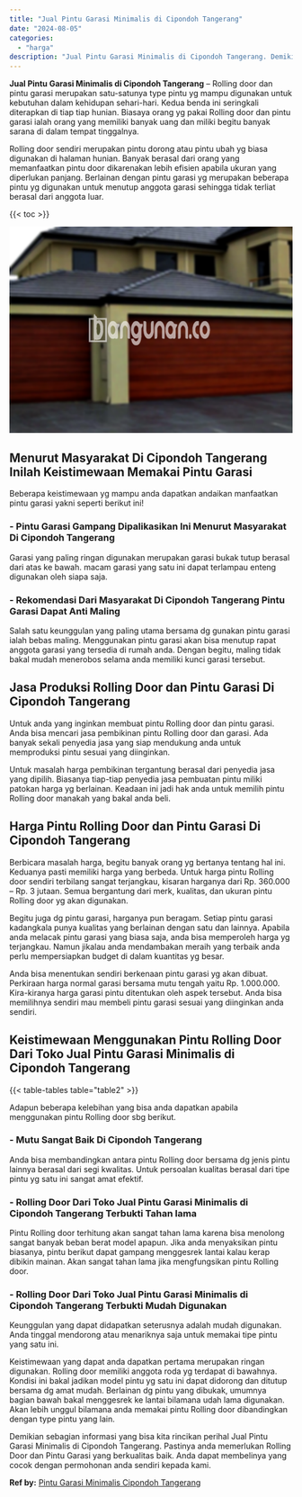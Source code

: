 ```yaml
---
title: "Jual Pintu Garasi Minimalis di Cipondoh Tangerang"
date: "2024-08-05"
categories: 
  - "harga"
description: "Jual Pintu Garasi Minimalis di Cipondoh Tangerang. Demikian sebagian informasi yang bisa kita rincikan perihal Jual Pintu Garasi Minimalis di Cipondoh Tanger..."
---
```


**Jual Pintu Garasi Minimalis di Cipondoh Tangerang** – Rolling door dan pintu garasi merupakan satu-satunya type pintu yg mampu digunakan untuk kebutuhan dalam kehidupan sehari-hari. Kedua benda ini seringkali diterapkan di tiap tiap hunian. Biasaya orang yg pakai Rolling door dan pintu garasi ialah orang yang memiliki banyak uang dan miliki begitu banyak sarana di dalam tempat tinggalnya.

Rolling door sendiri merupakan pintu dorong atau pintu ubah yg biasa digunakan di halaman hunian. Banyak berasal dari orang yang memanfaatkan pintu door dikarenakan lebih efisien apabila ukuran yang diperlukan panjang. Berlainan dengan pintu garasi yg merupakan beberapa pintu yg digunakan untuk menutup anggota garasi sehingga tidak terliat berasal dari anggota luar.

{{< toc >}}

![Jual Pintu Garasi Minimalis di Cipondoh Tangerang](/images/pintu-garasi-34.png)

## Menurut Masyarakat Di Cipondoh Tangerang Inilah Keistimewaan Memakai Pintu Garasi

Beberapa keistimewaan yg mampu anda dapatkan andaikan manfaatkan pintu garasi yakni seperti berikut ini!

### \- Pintu Garasi Gampang Dipalikasikan Ini Menurut Masyarakat Di Cipondoh Tangerang

Garasi yang paling ringan digunakan merupakan garasi bukak tutup berasal dari atas ke bawah. macam garasi yang satu ini dapat terlampau enteng digunakan oleh siapa saja.

### \- Rekomendasi Dari Masyarakat Di Cipondoh Tangerang Pintu Garasi Dapat Anti Maling

Salah satu keunggulan yang paling utama bersama dg gunakan pintu garasi ialah bebas maling. Menggunakan pintu garasi akan bisa menutup rapat anggota garasi yang tersedia di rumah anda. Dengan begitu, maling tidak bakal mudah menerobos selama anda memiliki kunci garasi tersebut.

## Jasa Produksi Rolling Door dan Pintu Garasi Di Cipondoh Tangerang

Untuk anda yang inginkan membuat pintu Rolling door dan pintu garasi. Anda bisa mencari jasa pembikinan pintu Rolling door dan garasi. Ada banyak sekali penyedia jasa yang siap mendukung anda untuk memproduksi pintu sesuai yang diinginkan.

Untuk masalah harga pembikinan tergantung berasal dari penyedia jasa yang dipilih. Biasanya tiap-tiap penyedia jasa pembuatan pintu miliki patokan harga yg berlainan. Keadaan ini jadi hak anda untuk memilih pintu Rolling door manakah yang bakal anda beli.

## Harga Pintu Rolling Door dan Pintu Garasi Di Cipondoh Tangerang

Berbicara masalah harga, begitu banyak orang yg bertanya tentang hal ini. Keduanya pasti memiliki harga yang berbeda. Untuk harga pintu Rolling door sendiri terbilang sangat terjangkau, kisaran harganya dari Rp. 360.000 – Rp. 3 jutaan. Semua bergantung dari merk, kualitas, dan ukuran pintu Rolling door yg akan digunakan.

Begitu juga dg pintu garasi, harganya pun beragam. Setiap pintu garasi kadangkala punya kualitas yang berlainan dengan satu dan lainnya. Apabila anda melacak pintu garasi yang biasa saja, anda bisa memperoleh harga yg terjangkau. Namun jikalau anda mendambakan meraih yang terbaik anda perlu mempersiapkan budget di dalam kuantitas yg besar.

Anda bisa menentukan sendiri berkenaan pintu garasi yg akan dibuat. Perkiraan harga normal garasi bersama mutu tengah yaitu Rp. 1.000.000. Kira-kiranya harga garasi pintu ditentukan oleh aspek tersebut. Anda bisa memilihnya sendiri mau membeli pintu garasi sesuai yang diinginkan anda sendiri.

## Keistimewaan Menggunakan Pintu Rolling Door Dari Toko Jual Pintu Garasi Minimalis di Cipondoh Tangerang

{{< table-tables table="table2" >}}

Adapun beberapa kelebihan yang bisa anda dapatkan apabila menggunakan pintu Rolling door sbg berikut.

### \- Mutu Sangat Baik Di Cipondoh Tangerang

Anda bisa membandingkan antara pintu Rolling door bersama dg jenis pintu lainnya berasal dari segi kwalitas. Untuk persoalan kualitas berasal dari tipe pintu yg satu ini sangat amat efektif.

### \- Rolling Door Dari Toko Jual Pintu Garasi Minimalis di Cipondoh Tangerang Terbukti Tahan lama

Pintu Rolling door terhitung akan sangat tahan lama karena bisa menolong sangat banyak beban berat model apapun. Jika anda menyaksikan pintu biasanya, pintu berikut dapat gampang menggesrek lantai kalau kerap dibikin mainan. Akan sangat tahan lama jika mengfungsikan pintu Rolling door.

### \- Rolling Door Dari Toko Jual Pintu Garasi Minimalis di Cipondoh Tangerang Terbukti Mudah Digunakan

Keunggulan yang dapat didapatkan seterusnya adalah mudah digunakan. Anda tinggal mendorong atau menariknya saja untuk memakai tipe pintu yang satu ini.

Keistimewaan yang dapat anda dapatkan pertama merupakan ringan digunakan. Rolling door memiliki anggota roda yg terdapat di bawahnya. Kondisi ini bakal jadikan model pintu yg satu ini dapat didorong dan ditutup bersama dg amat mudah. Berlainan dg pintu yang dibukak, umumnya bagian bawah bakal menggesrek ke lantai bilamana udah lama digunakan. Akan lebih unggul bilamana anda memakai pintu Rolling door dibandingkan dengan type pintu yang lain.

Demikian sebagian informasi yang bisa kita rincikan perihal Jual Pintu Garasi Minimalis di Cipondoh Tangerang. Pastinya anda memerlukan Rolling Door dan Pintu Garasi yang berkualitas baik. Anda dapat membelinya yang cocok dengan permohonan anda sendiri kepada kami.

**Ref by:** [Pintu Garasi Minimalis Cipondoh Tangerang](https://id.wikipedia.org/wiki/Pintu)
